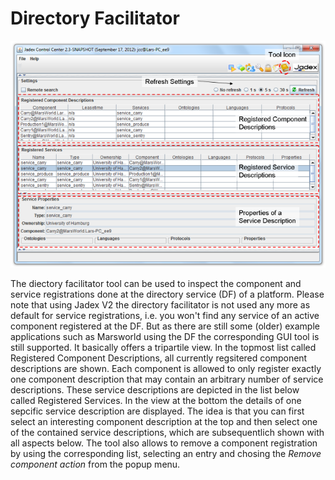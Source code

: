 # Directory Facilitator

![A3 Directory Facilitator@df\_ov.png](df_ov.png)

The diectory facilitator tool can be used to inspect the component and service registrations done at the directory service (DF) of a platform. Please note that using Jadex V2 the directory facilitator is not used any more as default for service registrations, i.e. you won't find any service of an active component registered at the DF. But as there are still some (older) example applications such as Marsworld using the DF the corresponding GUI tool is still supported. It basically offers a tripartile view. In the topmost list called Registered Component Descriptions, all currently regsitered component descriptions are shown. Each component is allowed to only register exactly one component description that may contain an arbitrary number of service descriptions. These service descriptions are depicted in the list below called Registered Services. In the view at the bottom the details of one sepcific service description are displayed. The idea is that you can first select an interesting component description at the top and then select one of the contained service descriptions, which are subsequentlich shown with all aspects below. The tool also allows to remove a component registration by using the corresponding list, selecting an entry and chosing the *Remove component action* from the popup menu.
